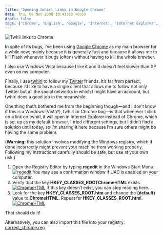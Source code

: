 ```yaml
---
title: 'Opening twhirl Links in Google Chrome'
date: Thu, 06 Nov 2008 10:41:03 +0000
draft: false
tags: ['Chrome', 'English', 'Google', 'Internet', 'Internet Explorer', 'Technology', 'Tips', 'Twhirl', 'Twitter']
---
```


![Twhil links to Chrome](http://blog.madd0.com/images/WindowsLiveWriter/lang_enOpeningtwhirlLinksinGoogleChromel_9C17/twhirl_links_3.png "Twhil links to Chrome")

In spite of its bugs, I’ve been using [Google Chrome](http://www.google.com/chrome) as my main browser for a while now; mainly because it is generally fast and because it allows me to kill Flash whenever it bugs (often) without having to kill the whole browser.

I also use Windows Vista because I like it and it doesn’t feel slower than XP even on my computer.

Finally, I use [twhirl](http://www.twhirl.org/) to follow my [Twitter](http://www.twitter.com) friends. It’s far from perfect, because I’d like to have a single client that allows me to follow not only Twitter but all the social networks in which I might have an account, but twhirl does a good job in the meanwhile.

One thing that’s bothered me from the beginning though—and I don’t know if this is a Windows (Vista?), twhirl or Chrome bug—is that whenever I click on a link on twhirl, it will open in Internet Explorer instead of Chrome, which is set up as my default browser. I tried different settings, but I didn’t find a solution until today, so I’m sharing it here because I’m sure others might be having the same problem.

(**Warning:** this solution involves modifying the Windows registry, which if done incorrectly might prevent your machine from working properly. Following my instructions carefully should be safe, but use at your own risk.)

1.  Open the Registry Editor by typing **regedit** in the Windows Start Menu. [![regedit](http://blog.madd0.com/images/WindowsLiveWriter/lang_enOpeningtwhirlLinksinGoogleChromel_9C17/start_menu_thumb.png "regedit")](http://blog.madd0.com/images/WindowsLiveWriter/lang_enOpeningtwhirlLinksinGoogleChromel_9C17/start_menu_2.png) You may see a confirmation window if UAC is enabled on your computer.
2.  Verify that the key **HKEY\_CLASSES\_ROOTChromeHTML** exists. [![ChromeHTML](http://blog.madd0.com/images/WindowsLiveWriter/lang_enOpeningtwhirlLinksinGoogleChromel_9C17/Registry%20Editor%20(2)_thumb_1.png "ChromeHTML")](http://blog.madd0.com/images/WindowsLiveWriter/lang_enOpeningtwhirlLinksinGoogleChromel_9C17/Registry%20Editor%20(2)_4.png) If this key doesn’t exist, you can stop reading here.
3.  Look for the key **HKEY\_CLASSES\_ROOT.htm** and change the **(default)** value to **ChromeHTML**. Repeat for **HKEY\_CLASSES\_ROOT.html**. [![ChromeHTML](http://blog.madd0.com/images/WindowsLiveWriter/lang_enOpeningtwhirlLinksinGoogleChromel_9C17/Registry%20Editor%20(5)_thumb.png "ChromeHTML")](http://blog.madd0.com/images/WindowsLiveWriter/lang_enOpeningtwhirlLinksinGoogleChromel_9C17/Registry%20Editor%20(5)_2.png)

That should do it!

Alternatively, you can also import this file into your registry: [correct\_chrome.reg](http://blog.madd0.com/images/WindowsLiveWriter/lang_enOpeningtwhirlLinksinGoogleChromel_9C17/correct_chrome.txt)